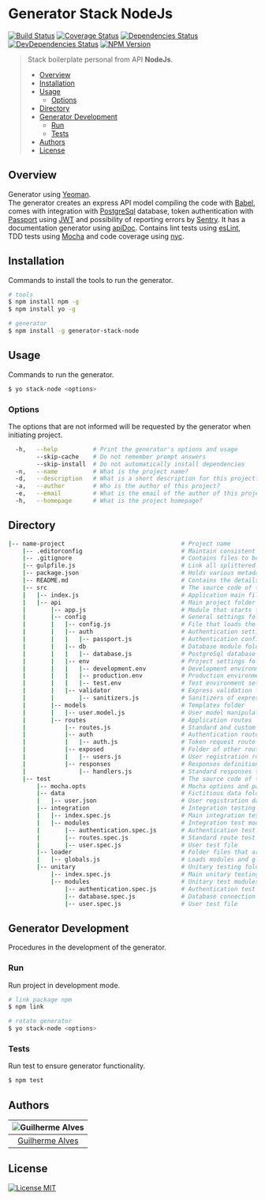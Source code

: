 # Generator Stack NodeJs
[![Build Status][travis-image]][travis-url] [![Coverage Status][coveralls-image]][coveralls-url] [![Dependencies Status][david-dm-image]][david-dm-url] [![DevDependencies Status][david-dm-dev-image]][david-dm-dev-url] [![NPM Version][npm-image]][npm-url] 

[travis-image]: https://travis-ci.org/guiigos/generator-stack-node.png?branch=master
[travis-url]: https://travis-ci.org/guiigos/generator-stack-node
[coveralls-image]: https://coveralls.io/repos/github/guiigos/generator-stack-node/badge.svg?branch=master
[coveralls-url]: https://coveralls.io/github/guiigos/generator-stack-node?branch=master
[david-dm-image]: https://david-dm.org/guiigos/generator-stack-node/status.svg?style=flat-square
[david-dm-url]: https://david-dm.org/guiigos/generator-stack-node
[david-dm-dev-image]: https://david-dm.org/guiigos/generator-stack-node/dev-status.svg?style=flat-square
[david-dm-dev-url]: https://david-dm.org/guiigos/generator-stack-node?type=dev
[npm-image]: https://img.shields.io/badge/npm-1.0.0-blue.svg?maxAge=2592000&style=flat-square
[npm-url]: ./

> Stack boilerplate personal from API **NodeJs**.<br>
> - [Overview](#overview)
> - [Installation](#installation)
> - [Usage](#usage)
>   - [Options](#options)
> - [Directory](#directory)
> - [Generator Development](#generator-development)
>   - [Run](#run)
>   - [Tests](#tests)
> - [Authors](#authors)
> - [License](#license)

## Overview
Generator using [Yeoman](http://yeoman.io).<br>
The generator creates an express API model compiling the code with [Babel](https://babeljs.io/), comes with integration with [PostgreSql](https://github.com/brianc/node-postgres) database, token authentication with [Passport](https://github.com/jaredhanson/passport) using [JWT](https://github.com/themikenicholson/passport-jwt) and possibility of reporting errors by [Sentry](https://sentry.io/). It has a documentation generator using [apiDoc](http://apidocjs.com/). Contains lint tests using [esLint](https://eslint.org/), TDD tests using [Mocha](https://github.com/mochajs/mocha) and code coverage using [nyc](https://github.com/istanbuljs/nyc).

## Installation
Commands to install the tools to run the generator.

```bash
# tools
$ npm install npm -g
$ npm install yo -g

# generator
$ npm install -g generator-stack-node
```

## Usage
Commands to run the generator.

```bash
$ yo stack-node <options>
```

### Options
The options that are not informed will be requested by the generator when initiating project.

```bash
  -h,   --help          # Print the generator's options and usage
        --skip-cache    # Do not remember prompt answers                    Default: false
        --skip-install  # Do not automatically install dependencies         Default: false
  -n,   --name          # What is the project name?
  -d,   --description   # What is a short description for this project?
  -a,   --author        # Who is the author of this project?
  -e,   --email         # What is the email of the author of this project?
  -h,   --homepage      # What is the project homepage?
```

## Directory
```bash
|-- name-project                                 # Project name
    |-- .editorconfig                            # Maintain consistent coding styles
    |-- .gitignore                               # Contains files to be ignored when pushing to git
    |-- gulpfile.js                              # Link all splittered gulp tasks
    |-- package.json                             # Holds various metadata relevant to the project
    |-- README.md                                # Contains the details of the generated project
    |-- src                                      # The source code of the application
    |   |-- index.js                             # Application main file
    |   |-- api                                  # Main project folder
    |       |-- app.js                           # Module that starts the server
    |       |-- config                           # General settings folder
    |       |   |-- config.js                    # File that loads the settings according to the environment
    |       |   |-- auth                         # Authentication settings folder
    |       |   |   |-- passport.js              # Authentication configuration module using passport
    |       |   |-- db                           # Database module folder
    |       |   |   |-- database.js              # PostgreSql database module
    |       |   |-- env                          # Project settings folder
    |       |   |   |-- development.env          # Development environment settings
    |       |   |   |-- production.env           # Production environment settings
    |       |   |   |-- test.env                 # Test environment settings
    |       |   |-- validator                    # Express validation folder
    |       |       |-- sanitizers.js            # Sanitizers of express
    |       |-- models                           # Templates folder
    |       |   |-- user.model.js                # User model manipulation of data with the database
    |       |-- routes                           # Application routes
    |           |-- routes.js                    # Standard and custom route file
    |           |-- auth                         # Authentication routes folder
    |           |   |-- auth.js                  # Token request route
    |           |-- exposed                      # Folder of other routes
    |           |   |-- users.js                 # User registration routes
    |           |-- responses                    # Responses definitions folder
    |               |-- handlers.js              # Standard responses to requests
    |-- test                                     # The source code of the tests
        |-- mocha.opts                           # Mocha options and parameters
        |-- data                                 # Fictitious data folder
        |   |-- user.json                        # User registration data
        |-- integration                          # Integration testing folder
        |   |-- index.spec.js                    # Main integration testing file
        |   |-- modules                          # Integration test modules
        |       |-- authentication.spec.js       # Authentication test file
        |       |-- routes.spec.js               # Standard route test file
        |       |-- user.spec.js                 # User test file
        |-- loader                               # Folder files that are required by the tests
        |   |-- globals.js                       # Loads modules and global settings
        |-- unitary                              # Unitary testing folder
            |-- index.spec.js                    # Main unitary testing file
            |-- modules                          # Unitary test modules
                |-- authentication.spec.js       # Authentication test file
                |-- database.spec.js             # Database connection test file
                |-- user.spec.js                 # User test file
```

## Generator Development
Procedures in the development of the generator.

### Run
Run project in development mode.

```bash
# link package npm
$ npm link

# rotate generator
$ yo stack-node <options>
```

### Tests
Run test to ensure generator functionality.

```bash
$ npm test
```

## Authors
| ![Guilherme Alves](https://avatars2.githubusercontent.com/u/6471538?v=3&s=150)|
|:---------------------:|
|  [Guilherme Alves](https://github.com/guiigos)   |

## License
[![License MIT](https://img.shields.io/github/license/guiigos/generator-stack-node.svg?style=flat-square)](https://github.com/guiigos/generator-stack-node/blob/master/LICENSE)
